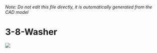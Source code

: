 ###### Note: Do not edit this file directly, it is automatically generated from the CAD model

# 3-8-Washer

![](/project.svg)

